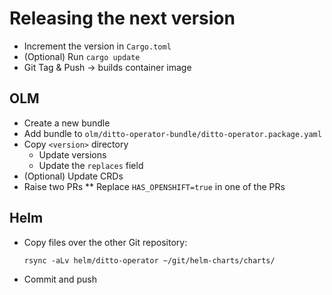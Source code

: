 # Releasing the next version

* Increment the version in `Cargo.toml`
* (Optional) Run `cargo update`
* Git Tag & Push -> builds container image

## OLM

* Create a new bundle
* Add bundle to `olm/ditto-operator-bundle/ditto-operator.package.yaml`
* Copy `<version>` directory
  * Update versions
  * Update the `replaces` field
* (Optional) Update CRDs
* Raise two PRs
  ** Replace `HAS_OPENSHIFT=true` in one of the PRs

## Helm

* Copy files over the other Git repository:

      rsync -aLv helm/ditto-operator ~/git/helm-charts/charts/

* Commit and push
